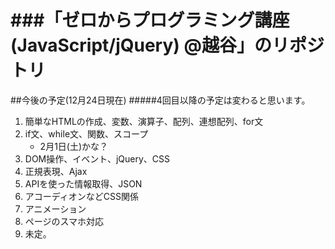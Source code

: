 ###「ゼロからプログラミング講座(JavaScript/jQuery) @越谷」のリポジトリ
===========
##今後の予定(12月24日現在)
#####4回目以降の予定は変わると思います。
1. 簡単なHTMLの作成、変数、演算子、配列、連想配列、for文
2. if文、while文、関数、スコープ
	* 2月1日(土)かな？
3. DOM操作、イベント、jQuery、CSS
4. 正規表現、Ajax
5. APIを使った情報取得、JSON
6. アコーディオンなどCSS関係
7. アニメーション
8. ページのスマホ対応
9. 未定。


